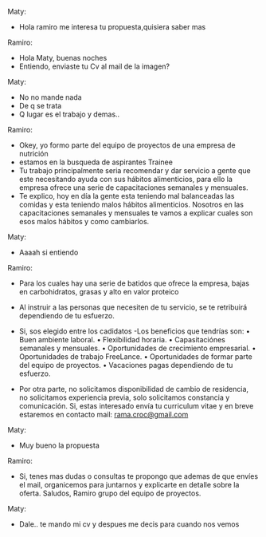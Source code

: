 Maty:
- Hola ramiro me interesa tu propuesta,quisiera saber mas

Ramiro:
- Hola Maty, buenas noches
- Entiendo, enviaste tu Cv al mail de la imagen?

Maty:
- No no mande nada
- De q se trata
- Q lugar es el trabajo y demas..

Ramiro:
- Okey, yo formo parte del equipo de proyectos de una empresa de nutrición
- estamos en la busqueda de aspirantes Trainee
- Tu trabajo principalmente seria recomendar y dar servicio a gente que este necesitando ayuda con sus hábitos alimenticios, para ello   la empresa ofrece una serie de capacitaciones semanales y mensuales.
- Te explico, hoy en día la gente esta teniendo mal balanceadas las comidas y esta teniendo malos hábitos alimenticios.
  Nosotros en las capacitaciones semanales y mensuales te vamos a explicar cuales son esos malos hábitos y como cambiarlos.

Maty:
- Aaaah si entiendo

Ramiro:
- Para los cuales hay una serie de batidos que ofrece la empresa, bajas en carbohidratos, grasas y alto en valor proteico
- Al instruir a las personas que necesiten de tu servicio, se te retribuirá dependiendo de tu esfuerzo.
- Si, sos elegido entre los cadidatos
-Los beneficios que tendrías son:
  • Buen ambiente laboral. 
  • Flexibilidad horaria. 
  • Capasitaciónes semanales y mensuales. 
  • Oportunidades de crecimiento empresarial. 
  • Oportunidades de trabajo FreeLance. 
  • Oportunidades de formar parte del equipo de proyectos. 
  • Vacaciones pagas dependiendo de tu esfuerzo.

- Por otra parte, no solicitamos disponibilidad de cambio de residencia, no solicitamos experiencia previa, solo solicitamos
  constancia y comunicación.
  Si, estas interesado envía tu curriculum vitae y en breve estaremos en contacto
  mail: rama.croc@gmail.com

Maty:
- Muy bueno la propuesta

Ramiro:
- Si, tenes mas dudas o consultas te propongo que ademas de que envíes el mail, organicemos para juntarnos y explicarte en detalle sobre la oferta.
Saludos, Ramiro grupo del equipo de proyectos.

Maty:
- Dale.. te mando mi cv y despues me decis para cuando nos vemos
